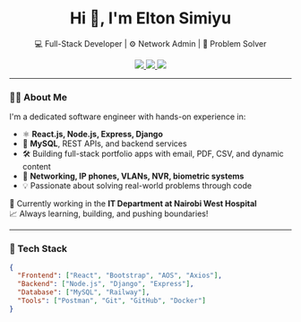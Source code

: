 <h1 align="center">Hi 👋, I'm Elton Simiyu</h1>
<p align="center">
  💻 Full-Stack Developer | ⚙️ Network Admin | 🧠 Problem Solver  
</p>

<p align="center">
  <a href="https://eltonsimiyu.github.io/portfolio" target="_blank">
    <img src="https://img.shields.io/badge/🌐 Portfolio-visit-green?style=flat&logo=githubpages" />
  </a>
  <a href="mailto:eltonsimiyu99@gmail.com">
    <img src="https://img.shields.io/badge/📧 Email-me-red?style=flat&logo=gmail" />
  </a>
  <a href="https://www.linkedin.com/in/elton-simiyu-kenya/" target="_blank">
    <img src="https://img.shields.io/badge/💼 LinkedIn-follow-blue?style=flat&logo=linkedin" />
  </a>
</p>

---

### 👨‍💻 About Me

I'm a dedicated software engineer with hands-on experience in:

- ⚛️ **React.js, Node.js, Express, Django**
- 🧱 **MySQL**, REST APIs, and backend services
- 🛠️ Building full-stack portfolio apps with email, PDF, CSV, and dynamic content
- 🔐 **Networking, IP phones, VLANs, NVR, biometric systems**
- 💡 Passionate about solving real-world problems through code

📍 Currently working in the **IT Department at Nairobi West Hospital**  
📈 Always learning, building, and pushing boundaries!

---

### 🧰 Tech Stack

```json
{
  "Frontend": ["React", "Bootstrap", "AOS", "Axios"],
  "Backend": ["Node.js", "Django", "Express"],
  "Database": ["MySQL", "Railway"],
  "Tools": ["Postman", "Git", "GitHub", "Docker"]
}
